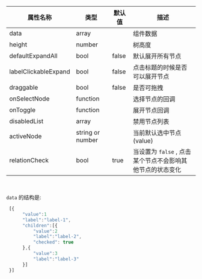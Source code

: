 属性名称                 | 类型               | 默认值   | 描述
-------------------- | ---------------- | ----- | -------------------
data                 | array            |       | 组件数据
height               | number           |       | 树高度
defaultExpandAll     | bool             | false | 默认展开所有节点
labelClickableExpand | bool             | false | 点击标题的时候是否可以展开节点
draggable            | bool             | false | 是否可拖拽
onSelectNode         | function         |       | 选择节点的回调
onToggle             | function         |       | 展开节点回调
disabledList         | array            |       | 禁用节点列表
activeNode           | string or number |       | 当前默认选中节点 (value)
relationCheck        | bool             | true  | 当设置为 `false` , 点击某个节点不会影响其他节点的状态变化
<br>

`data` 的结构是:

```javascript
 [{
      "value":1
      "label":"label-1",
      "children":[{
          "value":2
          "label":"label-2",
          "checked": true
      },{
          "value":3
          "label":"label-3"
      }]
 }]
```
